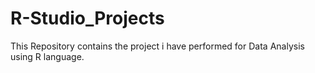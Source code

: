 # R-Studio_Projects
This Repository contains the project i have performed for Data Analysis using R language.

